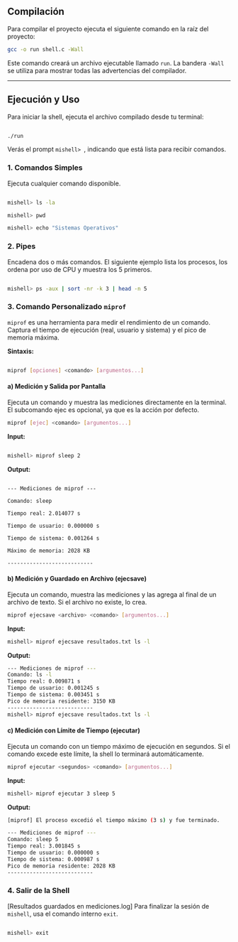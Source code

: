 
## Compilación
Para compilar el proyecto ejecuta el siguiente comando en la raíz del proyecto:
```bash
gcc -o run shell.c -Wall
```
Este comando creará un archivo ejecutable llamado `run`. La bandera `-Wall` se utiliza para mostrar todas las advertencias del compilador.

---  

  
## Ejecución y Uso

  

Para iniciar la shell, ejecuta el archivo compilado desde tu terminal:

  

```bash

./run

```

  

Verás el prompt `mishell> `, indicando que está lista para recibir comandos.

  

### 1. Comandos Simples

  

Ejecuta cualquier comando disponible.

  

```bash

mishell> ls -la

mishell> pwd

mishell> echo "Sistemas Operativos"

```

  

### 2. Pipes

  

Encadena dos o más comandos. El siguiente ejemplo lista los procesos, los ordena por uso de CPU y muestra los 5 primeros.

  

```bash

mishell> ps -aux | sort -nr -k 3 | head -n 5

```

  

### 3. Comando Personalizado `miprof`

  

`miprof` es una herramienta para medir el rendimiento de un comando. Captura el tiempo de ejecución (real, usuario y sistema) y el pico de memoria máxima.

  

**Sintaxis:**

```bash

miprof [opciones] <comando> [argumentos...]

```


#### a) Medición y Salida por Pantalla

  

Ejecuta un comando y muestra las mediciones directamente en la terminal. El subcomando ejec es opcional, ya que es la acción por defecto.


```bash
miprof [ejec] <comando> [argumentos...]
```

**Input:**

```bash

mishell> miprof sleep 2

```

  

**Output:**

```

--- Mediciones de miprof ---

Comando: sleep

Tiempo real: 2.014077 s

Tiempo de usuario: 0.000000 s

Tiempo de sistema: 0.001264 s

Máximo de memoria: 2028 KB

---------------------------

```
#### b) Medición y Guardado en Archivo (ejecsave)

Ejecuta un comando, muestra las mediciones y las agrega al final de un archivo de texto. Si el archivo no existe, lo crea.
```bash
miprof ejecsave <archivo> <comando> [argumentos...]
```

**Input:**
```bash
mishell> miprof ejecsave resultados.txt ls -l
```

**Output:**
```bash
--- Mediciones de miprof ---
Comando: ls -l
Tiempo real: 0.009871 s
Tiempo de usuario: 0.001245 s
Tiempo de sistema: 0.003451 s
Pico de memoria residente: 3150 KB
---------------------------
mishell> miprof ejecsave resultados.txt ls -l
```
#### c) Medición con Límite de Tiempo (ejecutar)

Ejecuta un comando con un tiempo máximo de ejecución en segundos. Si el comando excede este límite, la shell lo terminará automáticamente.

```bash
miprof ejecutar <segundos> <comando> [argumentos...]
```

**Input:**
```bash
mishell> miprof ejecutar 3 sleep 5
```

**Output:**
```bash
[miprof] El proceso excedió el tiempo máximo (3 s) y fue terminado.

--- Mediciones de miprof ---
Comando: sleep 5
Tiempo real: 3.001845 s
Tiempo de usuario: 0.000000 s
Tiempo de sistema: 0.000987 s
Pico de memoria residente: 2028 KB
---------------------------
```

### 4. Salir de la Shell

[Resultados guardados en mediciones.log]
Para finalizar la sesión de `mishell`, usa el comando interno `exit`.

  

```bash

mishell> exit

```
